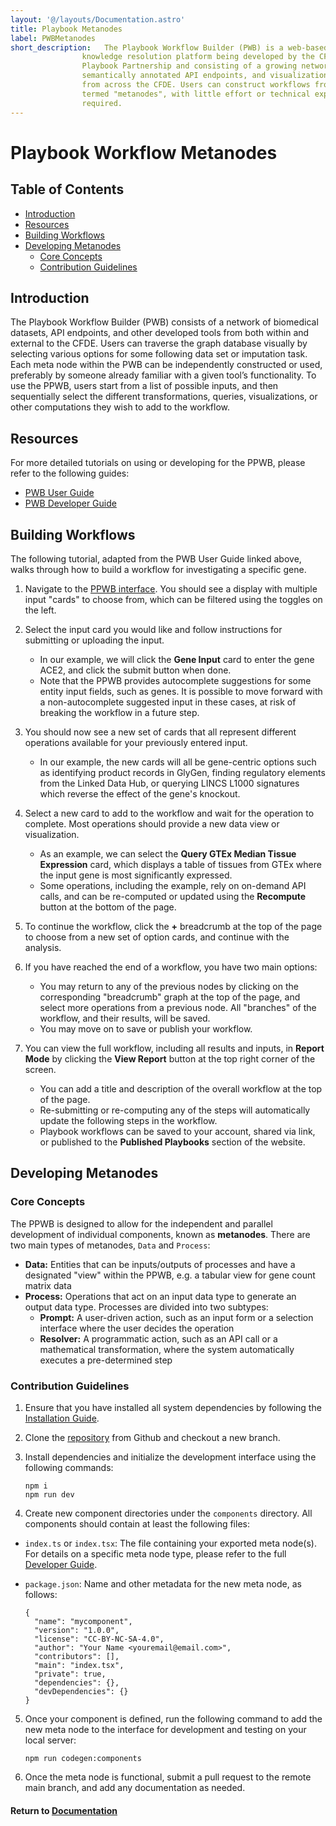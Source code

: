 ```yaml
---
layout: '@/layouts/Documentation.astro'
title: Playbook Metanodes
label: PWBMetanodes
short_description:   The Playbook Workflow Builder (PWB) is a web-based 
                knowledge resolution platform being developed by the CFDE Workflow 
                Playbook Partnership and consisting of a growing network of datasets, 
                semantically annotated API endpoints, and visualization tools 
                from across the CFDE. Users can construct workflows from the individual building blocks, 
                termed "metanodes", with little effort or technical expertise 
                required. 
---
```

# Playbook Workflow Metanodes

## Table of Contents
  - [Introduction](#introduction)
  - [Resources](#resources)
  - [Building Workflows](#building-workflows)
  - [Developing Metanodes](#developing-metanodes)
    - [Core Concepts](#core-concepts)
    - [Contribution Guidelines](#contribution-guidelines)

## Introduction

The Playbook Workflow Builder (PWB) consists of a network of biomedical datasets, API endpoints, and other developed tools from both within and external to the CFDE. Users can traverse the graph database visually by selecting various options for some following data set or imputation task. Each meta node within the PWB can be independently constructed or used, preferably by someone already familiar with a given tool’s functionality. To use the PPWB, users start from a list of possible inputs, and then sequentially select the different transformations, queries, visualizations, or other computations they wish to add to the workflow. 

## Resources

For more detailed tutorials on using or developing for the PPWB, please refer to the following guides:
- <a href="https://github.com/nih-cfde/playbook-partnership/blob/main/docs/user/index.md" target="_blank">PWB User Guide</a>
- <a href="https://github.com/nih-cfde/playbook-partnership/blob/main/docs/index.md" target="_blank">PWB Developer Guide</a>

## Building Workflows

The following tutorial, adapted from the PWB User Guide linked above, walks through how to build a workflow for investigating a specific gene. 

1. Navigate to the <a href="https://playbook-workflow-builder.cloud" target="_blank">PPWB interface</a>. You should see a display with multiple input "cards" to choose from, which can be filtered using the toggles on the left. 

2. Select the input card you would like and follow instructions for submitting or uploading the input. 
    - In our example, we will click the **Gene Input** card to enter the gene ACE2, and click the submit button when done. 
    - Note that the PPWB provides autocomplete suggestions for some entity input fields, such as genes. It is possible to move forward with a non-autocomplete suggested input in these cases, at risk of breaking the workflow in a future step. 

3. You should now see a new set of cards that all represent different operations available for your previously entered input. 
    - In our example, the new cards will all be gene-centric options such as identifying product records in GlyGen, finding regulatory elements from the Linked Data Hub, or querying LINCS L1000 signatures which reverse the effect of the gene's knockout. 

4. Select a new card to add to the workflow and wait for the operation to complete. Most operations should provide a new data view or visualization. 
    - As an example, we can select the **Query GTEx Median Tissue Expression** card, which displays a table of tissues from GTEx where the input gene is most significantly expressed. 
    - Some operations, including the example, rely on on-demand API calls, and can be re-computed or updated using the **Recompute** button at the bottom of the page. 

6. To continue the workflow, click the **+** breadcrumb at the top of the page to choose from a new set of option cards, and continue with the analysis. 

5. If you have reached the end of a workflow, you have two main options:
    - You may return to any of the previous nodes by clicking on the corresponding "breadcrumb" graph at the top of the page, and select more operations from a previous node. All "branches" of the workflow, and their results, will be saved. 
    - You may move on to save or publish your workflow.

6. You can view the full workflow, including all results and inputs, in **Report Mode** by clicking the **View Report** button at the top right corner of the screen. 
    - You can add a title and description of the overall workflow at the top of the page. 
    - Re-submitting or re-computing any of the steps will automatically update the following steps in the workflow. 
    - Playbook workflows can be saved to your account, shared via link, or published to the **Published Playbooks** section of the website. 

## Developing Metanodes

### Core Concepts

The PPWB is designed to allow for the independent and parallel development of individual components, known as **metanodes**. There are two main types of metanodes, `Data` and `Process`: 
- **Data:** Entities that can be inputs/outputs of processes and have a designated "view" within the PPWB, e.g. a tabular view for gene count matrix data
- **Process:** Operations that act on an input data type to generate an output data type. Processes are divided into two subtypes:
    - **Prompt:** A user-driven action, such as an input form or a selection interface where the user decides the operation
    - **Resolver:** A programmatic action, such as an API call or a mathematical transformation, where the system automatically executes a pre-determined step

### Contribution Guidelines

1. Ensure that you have installed all system dependencies by following the <a href="https://github.com/nih-cfde/playbook-partnership/blob/main/docs/installation.md" target="_blank">Installation Guide</a>. 

2. Clone the <a href="https://github.com/nih-cfde/playbook-partnership/" target="_blank">repository</a> from Github and checkout a new branch. 

3. Install dependencies and initialize the development interface using the following commands: 
    ```
    npm i
    npm run dev
    ```

4. Create new component directories under the `components` directory. All components should contain at least the following files:
  - `index.ts` or `index.tsx`: The file containing your exported meta node(s). For details on a specific meta node type, please refer to the full <a href="https://github.com/nih-cfde/playbook-partnership/blob/main/docs/contributions.md" target="_blank">Developer Guide</a>.
  - `package.json`: Name and other metadata for the new meta node, as follows: 

    ```
    {
      "name": "mycomponent",
      "version": "1.0.0",
      "license": "CC-BY-NC-SA-4.0",
      "author": "Your Name <youremail@email.com>",
      "contributors": [],
      "main": "index.tsx",
      "private": true,
      "dependencies": {},
      "devDependencies": {}
    }
    ```

5. Once your component is defined, run the following command to add the new meta node to the interface for development and testing on your local server: 
    ```
    npm run codegen:components
    ```

6. Once the meta node is functional, submit a pull request to the remote main branch, and add any documentation as needed. 

#### Return to [Documentation](./)
